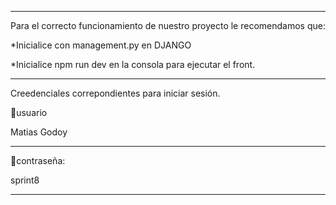 ----

Para el correcto funcionamiento de nuestro proyecto le recomendamos que:

*Inicialice con management.py en DJANGO

*Inicialice npm run dev en la consola para ejecutar el front.

----

Creedenciales correpondientes para iniciar sesión. 

👤usuario 

Matias Godoy

----

🔑contraseña: 

sprint8

-----


